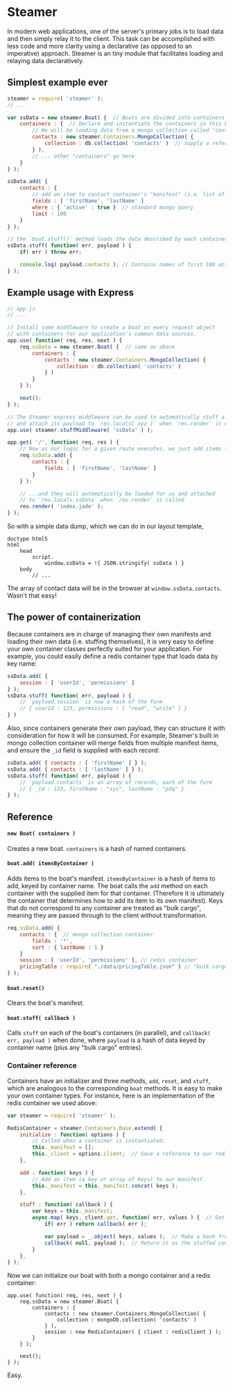 
# Steamer

In modern web applications, one of the server's primary jobs is to load data and then simply relay it to the client. This task can be accomplished with less code and more clarity using a declarative (as opposed to an imperative) approach. Steamer is an tiny module that facilitates loading and relaying data declaratively.

## Simplest example ever
```javascript
steamer = require( 'steamer' );
// ...

var ssData = new steamer.Boat( {  // Boats are divided into containers that hold data.
	containers : {  // Declare and instantiate the containers in this boat.
		// We will be loading data from a mongo collection called 'contacts'.
		contacts : new steamer.Containers.MongoCollection( {
			collection : db.collection( 'contacts' )  // supply a reference to the collection
		} ),
		// ... other "containers" go here
	}
} );

ssData.add( {
	contacts : {
		// add an item to contact container's "manifest" (i.e. list of contents)
		fields : [ 'firstName', 'lastName' ]
		where : { 'active' : true }  // standard mongo query
		limit : 100
	}
} );

// the `boat.stuff()` method loads the data described by each container's manifest
ssData.stuff( function( err, payload ) {
	if( err ) throw err;

	console.log( payload.contacts ); // Contains names of first 100 active contacts
} );
```

## Example usage with Express

```javascript
// app.js
// ...

// Install some middleware to create a boat on every request object
// with containers for our application's common data sources.
app.use( function( req, res, next ) {
	req.ssData = new steamer.Boat( {  // same as above
		containers : {
			contacts : new steamer.Containers.MongoCollection( {
				collection : db.collection( 'contacts' )
			} )
		}
	} );

	next();
} );

// The Steamer express middleware can be used to automatically stuff a boat at req[ xyz ]
// and attach its payload to `res.locals[ xyz ]` when `res.render` is called.
app.use( steamer.stuffMiddleware( 'ssData' ) );

app.get( '/', function( req, res ) {
	// Now as our logic for a given route executes, we just add items to our boat's manifest...
	req.ssData.add( {
		contacts : {
			fields : [ 'firstName', 'lastName' ]
		}
	} );

	// ...and they will automatically be loaded for us and attached
	// to `res.locals.ssData` when `res.render` is called
	res.render( 'index.jade' );
} );
```
So with a simple data dump, which we can do in our layout template,
```jade
doctype html5
html
	head
		script.
			window.ssData = !{ JSON.stringify( ssData ) }
	body
		// ...
```

The array of contact data will be in the browser at `window.ssData.contacts`. Wasn't that easy!

## The power of containerization

Because containers are in charge of managing their own manifests and loading their own data (i.e. stuffing themselves), it is very easy to define your own container classes perfectly suited for your application. For example, you could easily define a redis container type that loads data by key name:
```javascript
ssData.add( {
	session : [ 'userId', 'permissions' ]
} );
ssData.stuff( function( err, payload ) {
	// `payload.session` is now a hash of the form
	// { userId : 123, permissions : [ "read", "write" ] }
} )
```
Also, since containers generate their own payload, they can structure it with consideration for how it will be consumed. For example, Steamer's built in mongo collection container will merge fields from multiple manifest items, and ensure the `_id` field is supplied with each record:
```javascript
ssData.add( { contacts : [ 'firstName' ] } );
ssData.add( { contacts : [ 'lastName' ] } );
ssData.stuff( function( err, payload ) {
	// `payload.contacts` is an array of records, each of the form
	// { _id : 123, firstName : "xyz", lastName : "pdq" }
} );
```

## Reference

#### `new Boat( containers )`

Creates a new boat. `containers` is a hash of named containers.

#### `boat.add( itemsByContainer )`

Adds items to the boat's manifest. `itemsByContainer` is a hash of items to add, keyed by container name. The boat calls the `add` method on each container with the supplied item for that container. (Therefore it is ultimately the container that determines how to add its item to its own manifest). Keys that do not correspond to any container are treated as "bulk cargo", meaning they are passed through to the client without transformation.

```javascript
req.ssData.add( {
	contacts : {  // mongo collection container
		fields : '*',
		sort : { lastName : 1 }
	}
	session : [ 'userId', 'permissions' ], // redis container
	pricingTable : require( "./data/pricingTable.json" ) // "bulk cargo"
} );
```

#### `boat.reset()`

Clears the boat's manifest.

#### `boat.stuff( callback )`

Calls `stuff` on each of the boat's containers (in parallel), and `callback( err, payload )` when done, where `payload` is a hash of data keyed by container name (plus any "bulk cargo" entries).

### Container reference

Containers have an initializer and three methods, `add`, `reset`, and `stuff`, which are analogous to the corresponding `boat` methods. It is easy to make your own container types. For instance, here is an implementation of the redis container we used above:

```javascript
var steamer = require( 'steamer' );

RedisContainer = steamer.Containers.Base.extend( {
	initialize : function( options ) {
		// Called when a container is instantiated.
		this._manifest = [];
		this._client = options.client;  // Save a reference to our redis client.
	},

	add : function( keys ) {
		// Add an item (a key or array of keys) to our manifest.
		this._manifest = this._manifest.concat( keys );
	},

	stuff : function( callback ) {
		var keys = this._manifest;
		async.map( keys, client.get, function( err, values ) {  // Get values from redis.
			if( err ) return callback( err );

			var payload = _.object( keys, values );  // Make a hash from our keys + values.
			callback( null, payload );  // Return it as the stuffed contents of this container.
		}
	},
} );
```
Now we can initialize our boat with both a mongo container and a redis container:
```
app.use( function( req, res, next ) {
	req.ssData = new steamer.Boat( {
		containers : {
			contacts : new steamer.Containers.MongoCollection( {
				collection : mongoDb.collection( 'contacts' )
			} ),
			session : new RedisContainer( { client : redisClient } );
		}
	} );

	next();
} );
```

Easy.